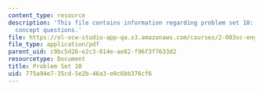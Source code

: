 ```yaml
---
content_type: resource
description: 'This file contains information regarding problem set 10: problems and
  concept questions.'
file: https://ol-ocw-studio-app-qa.s3.amazonaws.com/courses/2-003sc-engineering-dynamics-fall-2011/775a94e735cd5e2b46a3e0c6bb376cf6_MIT2_003SCF11_pset10.pdf
file_type: application/pdf
parent_uid: c9bc5d26-e2c3-014e-ae82-f96f3f7633d2
resourcetype: Document
title: Problem Set 10
uid: 775a94e7-35cd-5e2b-46a3-e0c6bb376cf6
---
```

